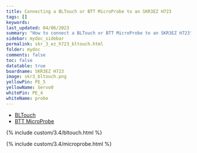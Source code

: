 ```yaml
---
title: Connecting a BLTouch or BTT MicroProbe to an SKR3EZ H723
tags: []
keywords: 
last_updated: 04/06/2023
summary: "How to connect a BLTouch or BTT MicroProbe to an SKR3EZ H723"
sidebar: mydoc_sidebar
permalink: skr_3_ez_h723_bltouch.html
folder: mydoc
comments: false
toc: false
datatable: true
boardname: SKR3EZ H723
image: skr3_bltouch.png
yellowPin: PE_5
yellowName: Servo0
whitePin: PE_4
whiteName: probe
---
```


<ul id="profileTabs" class="nav nav-tabs">
  <li class="active"><a class="noCrossRef" href="#bltouch" data-toggle="tab">BLTouch</a></li>  
	<li><a class="noCrossRef" href="#micro" data-toggle="tab">BTT MicroProbe</a></li>
</ul>
  <div class="tab-content">
<div role="tabpanel" class="tab-pane active" id="bltouch" markdown="1">

{% include custom/3.4/bltouch.html %}

</div>

<div role="tabpanel" class="tab-pane" id="micro" markdown="1">

{% include custom/3.4/microprobe.html %}

</div>

</div>

